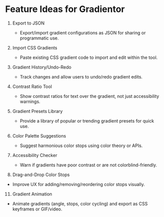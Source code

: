 # Feature Ideas for Gradientor

1. Export to JSON
   - Export/import gradient configurations as JSON for sharing or programmatic use.

2. Import CSS Gradients
   - Paste existing CSS gradient code to import and edit within the tool.

3. Gradient History/Undo-Redo
   - Track changes and allow users to undo/redo gradient edits.

5. Contrast Ratio Tool
   - Show contrast ratios for text over the gradient, not just accessibility warnings.

6. Gradient Presets Library
   - Provide a library of popular or trending gradient presets for quick use.

8. Color Palette Suggestions
   - Suggest harmonious color stops using color theory or APIs.

9. Accessibility Checker
   - Warn if gradients have poor contrast or are not colorblind-friendly.

10. Drag-and-Drop Color Stops
   - Improve UX for adding/removing/reordering color stops visually.

11. Gradient Animation
   - Animate gradients (angle, stops, color cycling) and export as CSS keyframes or GIF/video.